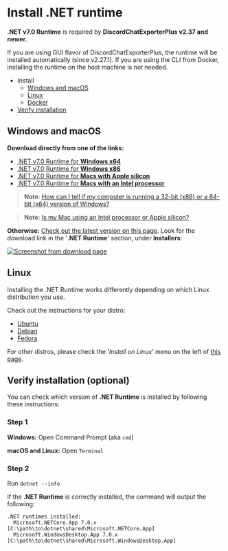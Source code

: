 # Install .NET runtime

**.NET v7.0 Runtime** is required by **DiscordChatExporterPlus v2.37 and newer**.

If you are using GUI flavor of DiscordChatExporterPlus, the runtime will be installed automatically (since v2.27.1).
If you are using the CLI from Docker, installing the runtime on the host machine is not needed.

- Install
  - [Windows and macOS](#windows-and-macos)
  - [Linux](#linux)
  - [Docker](#docker)
- [Verify installation](#verify-installation-optional)

## Windows and macOS

**Download directly from one of the links:**

- [.NET v7.0 Runtime for **Windows x64**](https://dotnet.microsoft.com/download/dotnet/thank-you/runtime-desktop-7.0.11-windows-x64-installer)
- [.NET v7.0 Runtime for **Windows x86**](https://dotnet.microsoft.com/download/dotnet/thank-you/runtime-desktop-7.0.11-windows-x86-installer)
- [.NET v7.0 Runtime for **Macs with Apple silicon**](https://dotnet.microsoft.com/download/dotnet/thank-you/runtime-7.0.11-macos-arm64-installer)
- [.NET v7.0 Runtime for **Macs with an Intel processor**](https://dotnet.microsoft.com/download/dotnet/thank-you/runtime-7.0.11-macos-x64-installer)

> **Note**:
> [How can I tell if my computer is running a 32-bit (x86) or a 64-bit (x64) version of Windows?](https://support.microsoft.com/help/15056/windows-32-64-bit-faq)

> **Note**:
> [Is my Mac using an Intel processor or Apple silicon?](https://support.apple.com/HT211814)

**Otherwise:**
[Check out the latest version on this page](https://dotnet.microsoft.com/download/dotnet/7.0).
Look for the download link in the '**.NET Runtime**' section, under **Installers**:

[![Screenshot from download page](https://i.imgur.com/t3PB3NC.png)](https://dotnet.microsoft.com/download/dotnet/7.0)

## Linux

Installing the .NET Runtime works differently depending on which Linux distribution you use.

Check out the instructions for your distro:

- [Ubuntu](https://docs.microsoft.com/dotnet/core/install/linux-ubuntu)
- [Debian](https://docs.microsoft.com/dotnet/core/install/linux-debian)
- [Fedora](https://docs.microsoft.com/dotnet/core/install/linux-fedora)

For other distros, please check the _'Install on Linux'_ menu on the left of [this page](https://docs.microsoft.com/dotnet/core/install/linux).

## Verify installation (optional)

You can check which version of **.NET Runtime** is installed by following these instructions:

### Step 1

**Windows:** Open Command Prompt (aka `cmd`)

**macOS and Linux:** Open `Terminal`

### Step 2

Run `dotnet --info`

If the **.NET Runtime** is correctly installed, the command will output the following:

```console
.NET runtimes installed:
  Microsoft.NETCore.App 7.0.x [C:\path\to\dotnet\shared\Microsoft.NETCore.App]
  Microsoft.WindowsDesktop.App 7.0.x [C:\path\to\dotnet\shared\Microsoft.WindowsDesktop.App]
```